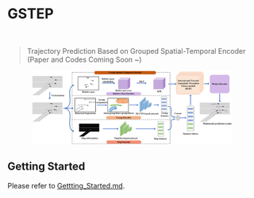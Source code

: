# GSTEP
<br/>

> Trajectory Prediction Based on Grouped Spatial-Temporal Encoder (Paper and Codes Coming Soon ~) 

<p align='center'>
<img src="./docs/framework.png" width='80%'/>
</p>

## Getting Started
Please refer to [Gettting_Started.md](docs/Gettting_Started.md).
